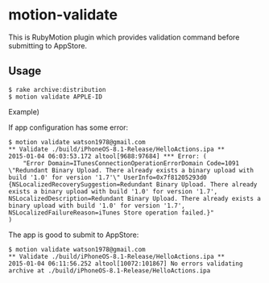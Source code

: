 # motion-validate

This is RubyMotion plugin which provides validation command before submitting to AppStore.

## Usage

```
$ rake archive:distribution
$ motion validate APPLE-ID
```

Example)

If app configuration has some error:
```
$ motion validate watson1978@gmail.com
** Validate ./build/iPhoneOS-8.1-Release/HelloActions.ipa **
2015-01-04 06:03:53.172 altool[9688:97684] *** Error: (
    "Error Domain=ITunesConnectionOperationErrorDomain Code=1091 \"Redundant Binary Upload. There already exists a binary upload with build '1.0' for version '1.7'\" UserInfo=0x7f81205293d0 {NSLocalizedRecoverySuggestion=Redundant Binary Upload. There already exists a binary upload with build '1.0' for version '1.7', NSLocalizedDescription=Redundant Binary Upload. There already exists a binary upload with build '1.0' for version '1.7', NSLocalizedFailureReason=iTunes Store operation failed.}"
)
```

The app is good to submit to AppStore:

```
$ motion validate watson1978@gmail.com
** Validate ./build/iPhoneOS-8.1-Release/HelloActions.ipa **
2015-01-04 06:11:56.252 altool[10072:101867] No errors validating archive at ./build/iPhoneOS-8.1-Release/HelloActions.ipa
```
